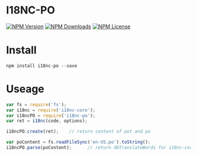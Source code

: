 I18NC-PO
==================


[![NPM Version][npm-image]][npm-url]
[![NPM Downloads][downloads-image]][npm-url]
[![NPM License][license-image]][npm-url]

# Install

```
npm install i18nc-po --save
```

# Useage

```javascript
var fs = require('fs');
var i18nc = require('i18nc-core');
var i18ncPO = require('i18nc-po');
var ret = i18nc(code, options);

i18ncPO.create(ret);    // return content of pot and po

var poContent = fs.readFileSync('en-US.po').toString();
i18ncPO.parse(poContent);      // return dbTranslateWords for i18nc-core
```


[npm-image]: https://img.shields.io/npm/v/i18nc-po.svg
[downloads-image]: https://img.shields.io/npm/dm/i18nc-po.svg
[npm-url]: https://www.npmjs.org/package/i18nc-po
[license-image]: https://img.shields.io/npm/l/i18nc-po.svg
